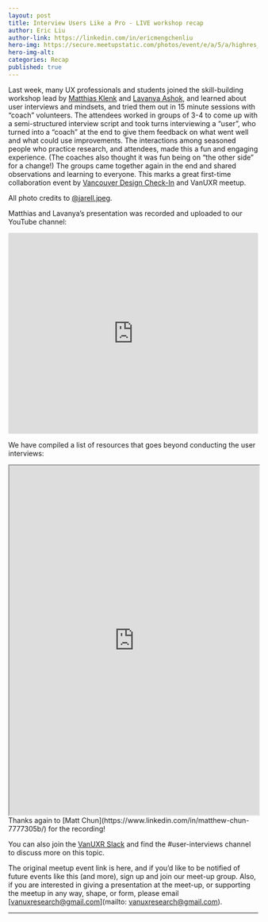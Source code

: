 ```yaml
---
layout: post
title: Interview Users Like a Pro - LIVE workshop recap
author: Eric Liu
author-link: https://linkedin.com/in/ericmengchenliu
hero-img: https://secure.meetupstatic.com/photos/event/e/a/5/a/highres_514019994.webp
hero-img-alt: 
categories: Recap
published: true
---
```


Last week, many UX professionals and students joined the skill-building workshop lead by [Matthias Klenk](https://www.linkedin.com/in/matthias-klenk/) and [Lavanya Ashok](https://www.linkedin.com/in/lavanyaashokkumar/), and learned about user interviews and mindsets, and tried them out in 15 minute sessions with “coach” volunteers. The attendees worked in groups of 3-4 to come up with a semi-structured interview script and took turns interviewing a “user”, who turned into a “coach” at the end to give them feedback on what went well and what could use improvements. The interactions among seasoned people who practice research, and attendees, made this a fun and engaging experience. (The coaches also thought it was fun being on “the other side” for a change!) The groups came together again in the end and shared observations and learning to everyone. This marks a great first-time collaboration event by [Vancouver Design Check-In](https://www.linkedin.com/company/vancouver-design-check-in/) and VanUXR meetup.

All photo credits to [@jarell.jpeg](https://instagram.com/jarell.jpeg?igshid=MjAxZDBhZDhlNA==).

Matthias and Lavanya’s presentation was recorded and uploaded to our YouTube channel:
<iframe  style="max-width: 100%"width="720" height="405" src="https://www.youtube.com/embed/WvjAJl41A8A?si=AbGLQdfiL4A7Il59" title="YouTube video player" frameborder="0" allow="accelerometer; autoplay; clipboard-write; encrypted-media; gyroscope; picture-in-picture; web-share" allowfullscreen></iframe> 

We have compiled a list of resources that goes beyond conducting the user interviews:
<iframe src="https://docs.google.com/document/d/e/2PACX-1vQ6XYRyGXd891fDtn_1X8q-PRJLBeRbN6eve97Zuc0nodEiUMZmdQ1k1uurrcku5Vd4Jhv6GQTnpLS-/pub?embedded=true" width="720" height="705" style="max-width: 100%"></iframe>
Thanks again to [Matt Chun](https://www.linkedin.com/in/matthew-chun-7777305b/) for the recording!

You can also join the [VanUXR Slack](https://join.slack.com/t/vanuxr/shared_invite/zt-1xh8hxxxf-YDHamEtIpfHJI~TQDGJ5Qg) and find the #user-interviews channel to discuss more on this topic.

The original meetup event link is here, and if you’d like to be notified of future events like this (and more), sign up and join our meet-up group. Also, if you are interested in giving a presentation at the meet-up, or supporting the meetup in any way, shape, or form, please email [vanuxresearch@gmail.com](mailto: vanuxresearch@gmail.com).

---

